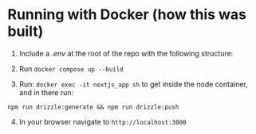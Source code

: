 
# Running with Docker (how this was built)
1. Include a *.env* at the root of the repo with the following structure:

2. Run `docker compose up --build`
3. Run: `docker exec -it nextjs_app sh` to get inside the node container, and in there run:
```docker exec -it nextjs_app sh
npm run drizzle:generate && npm run drizzle:push
```
4. In your browser navigate to `http://localhost:3000`